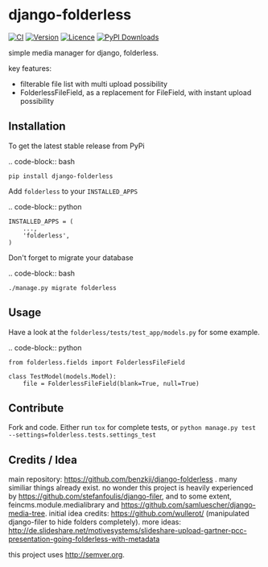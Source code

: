 # django-folderless

[![CI](https://img.shields.io/github/workflow/status/bnzk/django-folderless/CI.svg?style=flat-square&logo=github "CI")](https://github.com/bnzk/django-folderless/actions/workflows/ci.yml)
[![Version](https://img.shields.io/pypi/v/django-folderless.svg?style=flat-square "Version")](https://pypi.python.org/pypi/django-folderless$/)
[![Licence](https://img.shields.io/github/license/bnzk/django-folderless.svg?style=flat-square "Licence")](https://pypi.python.org/pypi/django-folderless/)
[![PyPI Downloads](https://img.shields.io/pypi/dm/django-folderless?style=flat-square "PyPi Downloads")](https://pypistats.org/packages/django-folderless)


simple media manager for django, folderless.

key features:

- filterable file list with multi upload possibility
- FolderlessFileField, as a replacement for FileField, with instant upload possibility


Installation
------------

To get the latest stable release from PyPi

.. code-block:: bash

    pip install django-folderless

Add ``folderless`` to your ``INSTALLED_APPS``

.. code-block:: python

    INSTALLED_APPS = (
        ...,
        'folderless',
    )

Don't forget to migrate your database

.. code-block:: bash

    ./manage.py migrate folderless


Usage
------------

Have a look at the ``folderless/tests/test_app/models.py`` for some example.

.. code-block:: python

    from folderless.fields import FolderlessFileField

    class TestModel(models.Model):
        file = FolderlessFileField(blank=True, null=True)


Contribute
------------

Fork and code. Either run `tox` for complete tests, or `python manage.py test --settings=folderless.tests.settings_test`


Credits / Idea
--------------

main repository: https://github.com/benzkji/django-folderless . many similiar things already exist. no wonder this project is heavily experienced by https://github.com/stefanfoulis/django-filer, and to some extent, feincms.module.medialibrary and https://github.com/samluescher/django-media-tree. initial idea credits: https://github.com/wullerot/ (manipulated django-filer to hide folders completely). more ideas: http://de.slideshare.net/motivesystems/slideshare-upload-gartner-pcc-presentation-going-folderless-with-metadata

this project uses http://semver.org.

